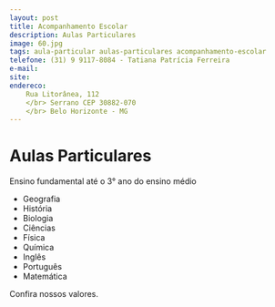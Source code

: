 ```yaml
---
layout: post
title: Acompanhamento Escolar
description: Aulas Particulares
image: 60.jpg
tags: aula-particular aulas-particulares acompanhamento-escolar 
telefone: (31) 9 9117-8084 - Tatiana Patrícia Ferreira 
e-mail: 
site: 
endereco: 
    Rua Litorânea, 112 
    </br> Serrano CEP 30882-070
    </br> Belo Horizonte - MG
---
```


# Aulas Particulares

Ensino fundamental até o 3° ano do ensino médio

* Geografia
* História
* Biologia
* Ciências
* Física
* Química
* Inglês
* Português
* Matemática

Confira nossos valores.
